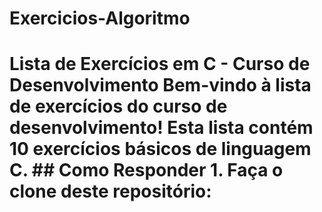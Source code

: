 # Exercicios-Algoritmo
# Lista de Exercícios em C - Curso de Desenvolvimento  Bem-vindo à lista de exercícios do curso de desenvolvimento! Esta lista contém 10 exercícios básicos de linguagem C.  ## Como Responder  1. Faça o clone deste repositório:
